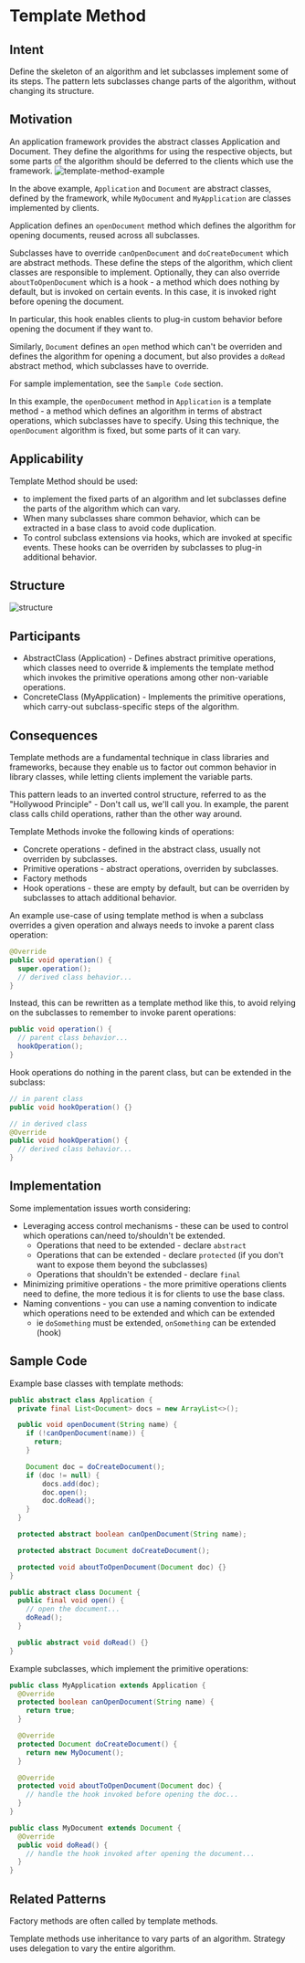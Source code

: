 # Template Method

## Intent
Define the skeleton of an algorithm and let subclasses implement some of its steps. The pattern lets subclasses change parts of the algorithm, without changing its structure.

## Motivation
An application framework provides the abstract classes Application and Document. 
They define the algorithms for using the respective objects, but some parts of the algorithm should be deferred to the clients which use the framework.
![template-method-example](images/template-method-example.png)

In the above example, `Application` and `Document` are abstract classes, defined by the framework, while `MyDocument` and `MyApplication` are classes implemented by clients.

Application defines an `openDocument` method which defines the algorithm for opening documents, reused across all subclasses.

Subclasses have to override `canOpenDocument` and `doCreateDocument` which are abstract methods. These define the steps of the algorithm, which client classes are responsible to implement.
Optionally, they can also override `aboutToOpenDocument` which is a hook - a method which does nothing by default, but is invoked on certain events. 
In this case, it is invoked right before opening the document.

In particular, this hook enables clients to plug-in custom behavior before opening the document if they want to.

Similarly, `Document` defines an `open` method which can't be overriden and defines the algorithm for opening a document, but also provides a `doRead` abstract method, which subclasses have to override.

For sample implementation, see the `Sample Code` section.

In this example, the `openDocument` method in `Application` is a template method - a method which defines an algorithm in terms of abstract operations, which subclasses have to specify.
Using this technique, the `openDocument` algorithm is fixed, but some parts of it can vary.

## Applicability
Template Method should be used:
 * to implement the fixed parts of an algorithm and let subclasses define the parts of the algorithm which can vary.
 * When many subclasses share common behavior, which can be extracted in a base class to avoid code duplication.
 * To control subclass extensions via hooks, which are invoked at specific events. These hooks can be overriden by subclasses to plug-in additional behavior.

## Structure
![structure](images/structure.png)

## Participants
 * AbstractClass (Application) - Defines abstract primitive operations, which classes need to override & implements the template method which invokes the primitive operations among other non-variable operations.
 * ConcreteClass (MyApplication) - Implements the primitive operations, which carry-out subclass-specific steps of the algorithm.

## Consequences
Template methods are a fundamental technique in class libraries and frameworks, because they enable us to factor out common behavior in library classes, while letting clients implement the variable parts.

This pattern leads to an inverted control structure, referred to as the "Hollywood Principle" - Don't call us, we'll call you.
In example, the parent class calls child operations, rather than the other way around.

Template Methods invoke the following kinds of operations:
 * Concrete operations - defined in the abstract class, usually not overriden by subclasses.
 * Primitive operations - abstract operations, overriden by subclasses.
 * Factory methods
 * Hook operations - these are empty by default, but can be overriden by subclasses to attach additional behavior.

An example use-case of using template method is when a subclass overrides a given operation and always needs to invoke a parent class operation:
```java
@Override
public void operation() {
  super.operation();
  // derived class behavior...
}
```

Instead, this can be rewritten as a template method like this, to avoid relying on the subclasses to remember to invoke parent operations:
```java
public void operation() {
  // parent class behavior...
  hookOperation();
}
```

Hook operations do nothing in the parent class, but can be extended in the subclass:
```java
// in parent class
public void hookOperation() {}

// in derived class
@Override
public void hookOperation() {
  // derived class behavior...
}
```

## Implementation
Some implementation issues worth considering:
 * Leveraging access control mechanisms - these can be used to control which operations can/need to/shouldn't be extended.
    * Operations that need to be extended - declare `abstract`
    * Operations that can be extended - declare `protected` (if you don't want to expose them beyond the subclasses)
    * Operations that shouldn't be extended - declare `final`
 * Minimizing primitive operations - the more primitive operations clients need to define, the more tedious it is for clients to use the base class.
 * Naming conventions - you can use a naming convention to indicate which operations need to be extended and which can be extended
    * ie `doSomething` must be extended, `onSomething` can be extended (hook) 

## Sample Code
Example base classes with template methods:
```java
public abstract class Application {
  private final List<Document> docs = new ArrayList<>();

  public void openDocument(String name) {
    if (!canOpenDocument(name)) {
      return;
    }

    Document doc = doCreateDocument();
    if (doc != null) {
        docs.add(doc);
        doc.open();
        doc.doRead();
    }
  }

  protected abstract boolean canOpenDocument(String name);

  protected abstract Document doCreateDocument();

  protected void aboutToOpenDocument(Document doc) {}
}

public abstract class Document {
  public final void open() {
    // open the document...
    doRead();
  }

  public abstract void doRead() {}
}
```

Example subclasses, which implement the primitive operations:
```java
public class MyApplication extends Application {
  @Override
  protected boolean canOpenDocument(String name) {
    return true;
  }

  @Override
  protected Document doCreateDocument() {
    return new MyDocument();
  }

  @Override
  protected void aboutToOpenDocument(Document doc) {
    // handle the hook invoked before opening the doc...
  }
}

public class MyDocument extends Document {
  @Override
  public void doRead() {
    // handle the hook invoked after opening the document...
  }
}
```

## Related Patterns
Factory methods are often called by template methods.

Template methods use inheritance to vary parts of an algorithm. Strategy uses delegation to vary the entire algorithm.
